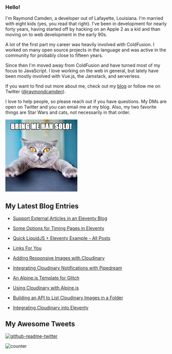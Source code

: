 ### Hello!

I'm Raymond Camden, a developer out of Lafayette, Louisiana. I'm married with eight kids (yes, you read that right). I've been in development for nearly forty years, having started off by hacking on an Apple 2 as a kid and than moving on to web development in the early 90s.

A lot of the first part my career was heavily involved with ColdFusion. I worked on many open source projects in the language and was active in the community for probably close to fifteen years. 

Since then I'm moved away from ColdFusion and have turned most of my focus to JavaScript. I love working on the web in general, but lately have been mostly involved with Vue.js, the Jamstack, and serverless. 

If you want to find out more about me, check out my [blog](https://www.raymondcamden.com) or follow me on Twitter ([@raymondcamden](https://twitter.com/raymondcamden)). 

I love to help people, so please reach out if you have questions. My DMs are open on Twitter and you can email me at my blog. Also, my two favorite things are Star Wars and cats, not necessarily in that order.

![Star Wars cat](https://raw.githubusercontent.com/cfjedimaster/cfjedimaster/master/cat.jpg)

<!-- RSS -->
## My Latest Blog Entries

* [Support External Articles in an Eleventy Blog](https://www.raymondcamden.com/2022/11/16/support-external-articles-in-an-eleventy-blog)

* [Some Options for Timing Pages in Eleventy](https://www.raymondcamden.com/2022/11/14/some-options-for-timing-pages-in-eleventy)

* [Quick LiquidJS + Eleventy Example - All Posts](https://www.raymondcamden.com/2022/11/09/quick-liquidjs--eleventy-example-all-posts)

* [Links For You](https://www.raymondcamden.com/2022/11/06/links-for-you)

* [Adding Responsive Images with Cloudinary](https://www.raymondcamden.com/2022/11/04/adding-responsive-images-with-cloudinary)

* [Integrating Cloudinary Notifications with Pipedream](https://www.raymondcamden.com/2022/11/01/integrating-cloudinary-notifications-with-pipedream)

* [An Alpine.js Template for Glitch](https://www.raymondcamden.com/2022/10/28/an-alpinejs-template-for-glitch)

* [Using Cloudinary with Alpine.js](https://www.raymondcamden.com/2022/10/27/using-cloudinary-with-alpinejs)

* [Building an API to List Cloudinary Images in a Folder](https://www.raymondcamden.com/2022/10/24/building-an-api-to-list-cloudinary-images-in-a-folder)

* [Integrating Cloudinary into Eleventy](https://www.raymondcamden.com/2022/10/20/integrating-cloudinary-into-eleventy)

<!-- ENDRSS -->

## My Awesome Tweets 

[![github-readme-twitter](https://github-readme-twitter.gazf.vercel.app/api?id=raymondcamden&layout=wide)](https://github.com/gazf/github-readme-twitter)

![counter](https://enzy20r2pibx5pb.m.pipedream.net)
